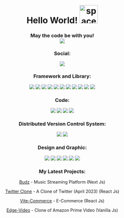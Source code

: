 <h1 align="center">
Hello World! <img alt="space-invaders" width="60px" src="https://w7.pngwing.com/pngs/319/722/png-transparent-computer-icons-space-invaders-space-invaders-game-text-orange.png" />
</h1>

<h3 align="center">May the code be with you!
<br>

<img src="https://media.giphy.com/media/iYVneIXJQ3jdJLkZmM/giphy.gif" />
</h3>

<h3 align="center">Social:</h3>
<p align="center">
  <a href="https://www.linkedin.com/in/alessio-perez/"> <img src="https://img.shields.io/badge/LinkedIn-0077B5?style=for-the-badge&logo=linkedin&logoColor=white"  target="_blank"/></a>
  </div>
   
</p>

<h3 align="center">Framework and Library:</h3>
<p align="center">
  <img src="https://img.shields.io/badge/React-20232A?style=for-the-badge&logo=react&logoColor=61DAFB">
  <img src="https://img.shields.io/badge/Sass-CC6699?style=for-the-badge&logo=sass&logoColor=white">
  <img src="https://img.shields.io/badge/Vite-B73BFE?style=for-the-badge&logo=vite&logoColor=FFD62E">
  <img src="https://img.shields.io/badge/Express.js-000000?style=for-the-badge&logo=express&logoColor=white">
  <img src="https://img.shields.io/badge/next.js-000000?style=for-the-badge&logo=nextdotjs&logoColor=white">
  <img src="https://img.shields.io/badge/Node.js-339933?style=for-the-badge&logo=nodedotjs&logoColor=white">
  <img src="https://img.shields.io/badge/npm-CB3837?style=for-the-badge&logo=npm&logoColor=white">
   <img src="https://img.shields.io/badge/React_Router-CA4245?style=for-the-badge&logo=react-router&logoColor=white">
   <img src="https://img.shields.io/badge/React_Query-FF4154?style=for-the-badge&logo=React_Query&logoColor=white">
   <img src="https://img.shields.io/badge/Redux-593D88?style=for-the-badge&logo=redux&logoColor=white">
  <img src="https://img.shields.io/badge/styled--components-DB7093?style=for-the-badge&logo=styled-components&logoColor=white"> 
</p>

<h3 align="center">Code:</h3>
<p align="center">
  <img src="https://img.shields.io/badge/HTML5-E34F26?style=for-the-badge&logo=html5&logoColor=white">
  <img src="https://img.shields.io/badge/JavaScript-323330?style=for-the-badge&logo=javascript&logoColor=F7DF1E">
  <img src="https://img.shields.io/badge/json-5E5C5C?style=for-the-badge&logo=json&logoColor=white">
  <img src="https://img.shields.io/badge/CSS3-1572B6?style=for-the-badge&logo=css3&logoColor=white">
   
</p>

<h3 align="center">Distributed Version Control System:</h3>
<p align="center">
  <img src="https://img.shields.io/badge/GIT-E44C30?style=for-the-badge&logo=git&logoColor=white">
   <img src="https://img.shields.io/badge/GitHub-100000?style=for-the-badge&logo=github&logoColor=white">
  	
   
</p>


<h3 align="center">Design and Graphic:</h3>
<p align="center">
  <img src="https://img.shields.io/badge/Adobe%20Photoshop-31A8FF?style=for-the-badge&logo=Adobe%20Photoshop&logoColor=black">
   <img src="https://img.shields.io/badge/Adobe%20Premiere%20Pro-9999FF?style=for-the-badge&logo=Adobe%20Premiere%20Pro&logoColor=white">
    <img src="https://img.shields.io/badge/Adobe%20Illustrator-FF9A00?style=for-the-badge&logo=adobe%20illustrator&logoColor=white">
  <img src="https://img.shields.io/badge/Adobe%20InDesign-FF3366?style=for-the-badge&logo=Adobe%20InDesign&logoColor=white">
  	  <img src="https://img.shields.io/badge/Figma-F24E1E?style=for-the-badge&logo=figma&logoColor=white">
       <img src="https://img.shields.io/badge/Canva-%2300C4CC.svg?&style=for-the-badge&logo=Canva&logoColor=white">
   
</p>


<h3 align="center">My Latest Projects:</h3>
<p align="center"><a href="https://budz-music.vercel.app/" target="_blank">Budz</a> - Music Streaming Platform (Next Js)</p>

<p align="center"><a href="https://twitter-clone-alekyari.vercel.app/" target="_blank">Twitter Clone</a> - A Clone of Twitter (April 2023) (React Js)</p>

<p align="center"><a href="https://vite-commerce-alekyari.vercel.app/" target="_blank">Vite-Commerce</a> - E-Commerce (React Js)</p>

<p align="center"><a href="https://edgevideo.vercel.app/" target="_blank">Edge-Video</a> - Clone of Amazon Prime Video (Vanilla Js)</p>

<br>


